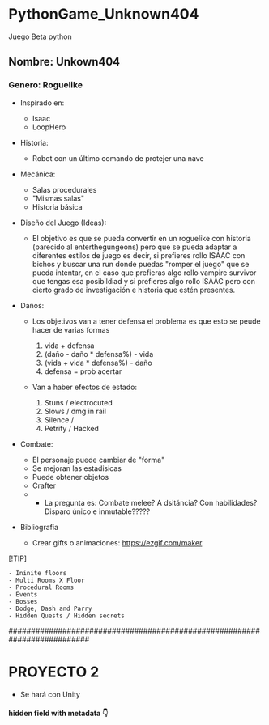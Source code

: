 # PythonGame_Unknown404
Juego Beta python

## Nombre: Unkown404
### Genero: Roguelike

* Inspirado en:
    - Isaac
    - LoopHero

* Historia:
    - Robot con un último comando de protejer una nave 

* Mecánica:

    - Salas procedurales
    - "Mismas salas"
    - Historia básica

* Diseño del Juego (Ideas):

    - El objetivo es que se pueda convertir en un roguelike con historia (parecido al enterthegungeons) pero que se pueda adaptar a diferentes estilos de juego es decir,
    si prefieres rollo ISAAC con bichos y buscar una run donde puedas "romper el juego" que se pueda intentar, en el caso que prefieras algo rollo vampire survivor que tengas esa
    posibildiad y si prefieres algo rollo ISAAC pero con cierto grado de investigación e historia que estén presentes.


* Daños:

    - Los objetivos van a tener defensa el problema es que esto se peude hacer de varias formas
        1. vida + defensa
        2. (daño - daño * defensa%) - vida
        3. (vida + vida * defensa%) - daño
        4. defensa = prob acertar

    - Van a haber efectos de estado:
        1. Stuns / electrocuted
        2. Slows / dmg in rail
        3. Silence / 
        4. Petrify / Hacked

* Combate:

    - El personaje puede cambiar de "forma"
    - Se mejoran las estadisicas
    - Puede obtener objetos
    - Crafter
    - - La pregunta es: Combate melee? A dsitáncia? Con habilidades? Disparo único e inmutable?????

* Bibliografia

    - Crear gifts o animaciones: https://ezgif.com/maker

[!TIP]

    - Ininite floors
    - Multi Rooms X Floor
    - Procedural Rooms
    - Events
    - Bosses
    - Dodge, Dash and Parry
    - Hidden Quests / Hidden secrets


##########################################################################
# PROYECTO 2
* Se hará con Unity
#### hidden field with metadata 👇
<div class="meta_for_parser tablespecs" style="visibility:hidden">
<!--
<div>They are all in my mand
<div style="visibility:hidden">Inspiración:</div>
    <div style="visibility:hidden">- Stardew valley</div>
    <div style="visibility:hidden">- two point hospital</div>
   <div style="visibility:hidden"> - they are billion</div>
</div>
<div>
<div style="visibility:hidden">Genero:</div>
    <div style="visibility:hidden">- Rol</div>
    <div style="visibility:hidden">- Farming</div>
    <div style="visibility:hidden">- estrategia</div>
</div>
<div style="visibility:hidden">Dificultad</div>
    <div style="visibility:hidden">- Media / baja</div>
</div>
</div>
-->
### hidden field with metadata 👆

###########################################################################

<!-- 
-- Apuntes personales --

Crear un escenario.
Crear con pixel art el personaje
Añadir movimiento al personaje en el escenario.
Seguir con enemigos
Crear las salas procedurales

Pensar en la dinámica del juego
 
 -->

 ## Proyecto 3

    ?????
 <!-- 
    Juego para móvil
    snake (Metal gear sólid)
    Tower defense

    * La idea es coger planos de castillos o fuertes predefinidos donde se combate en multijugador para entrar dentro de la base enemiga
    La idea es que Snake entre en bases creadas por gente y robe recursos o X
    Tu vas mejorando tu base y hay un ranking. Dependiendo del ranking subes de tier.
    La base la tienes que mantener y upgradear. Si la mantienes y upgradeas pasas de tier y cada tier te proporciona la posibilidad de tener bases mas avanzadas
    y herramientas para infiltrarte de mas elevado nivel o complejidad.

 -->